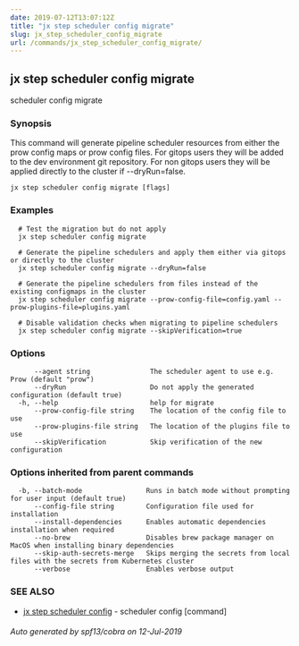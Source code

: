 ```yaml
---
date: 2019-07-12T13:07:12Z
title: "jx step scheduler config migrate"
slug: jx_step_scheduler_config_migrate
url: /commands/jx_step_scheduler_config_migrate/
---
```

## jx step scheduler config migrate

scheduler config migrate

### Synopsis

This command will generate pipeline scheduler resources from either the prow config maps or prow config files. For gitops users they will be added to the dev environment git repository. For non gitops users they will be applied directly to the cluster if --dryRun=false.

```
jx step scheduler config migrate [flags]
```

### Examples

```
  # Test the migration but do not apply
  jx step scheduler config migrate
  
  # Generate the pipeline schedulers and apply them either via gitops or directly to the cluster
  jx step scheduler config migrate --dryRun=false
  
  # Generate the pipeline schedulers from files instead of the existing configmaps in the cluster
  jx step scheduler config migrate --prow-config-file=config.yaml --prow-plugins-file=plugins.yaml
  
  # Disable validation checks when migrating to pipeline schedulers
  jx step scheduler config migrate --skipVerification=true
```

### Options

```
      --agent string               The scheduler agent to use e.g. Prow (default "prow")
      --dryRun                     Do not apply the generated configuration (default true)
  -h, --help                       help for migrate
      --prow-config-file string    The location of the config file to use
      --prow-plugins-file string   The location of the plugins file to use
      --skipVerification           Skip verification of the new configuration
```

### Options inherited from parent commands

```
  -b, --batch-mode                Runs in batch mode without prompting for user input (default true)
      --config-file string        Configuration file used for installation
      --install-dependencies      Enables automatic dependencies installation when required
      --no-brew                   Disables brew package manager on MacOS when installing binary dependencies
      --skip-auth-secrets-merge   Skips merging the secrets from local files with the secrets from Kubernetes cluster
      --verbose                   Enables verbose output
```

### SEE ALSO

* [jx step scheduler config](/commands/jx_step_scheduler_config/)	 - scheduler config [command]

###### Auto generated by spf13/cobra on 12-Jul-2019
